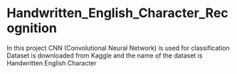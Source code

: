 # Handwritten_English_Character_Recognition
In this project CNN (Convolutional Neural Network) is used for classification
Dataset is downloaded from Kaggle and the name of the dataset is Handwritten English Character
